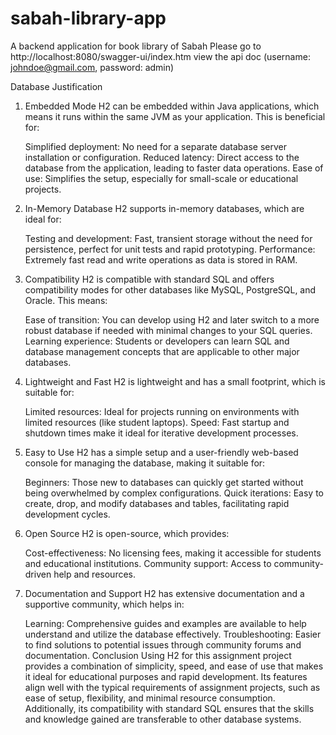 # sabah-library-app
A backend application for book library of Sabah
Please go to http://localhost:8080/swagger-ui/index.htm view the api doc (username: johndoe@gmail.com, password: admin)

Database Justification 

1. Embedded Mode
    H2 can be embedded within Java applications, which means it runs within the same JVM as your application. This is beneficial for:

    Simplified deployment: No need for a separate database server installation or configuration.
    Reduced latency: Direct access to the database from the application, leading to faster data operations.
    Ease of use: Simplifies the setup, especially for small-scale or educational projects.
2. In-Memory Database
    H2 supports in-memory databases, which are ideal for:

    Testing and development: Fast, transient storage without the need for persistence, perfect for unit tests and rapid prototyping.
    Performance: Extremely fast read and write operations as data is stored in RAM.
3. Compatibility
    H2 is compatible with standard SQL and offers compatibility modes for other databases like MySQL, PostgreSQL, and Oracle. This means:

    Ease of transition: You can develop using H2 and later switch to a more robust database if needed with minimal changes to your SQL queries.
    Learning experience: Students or developers can learn SQL and database management concepts that are applicable to other major databases.
4. Lightweight and Fast
    H2 is lightweight and has a small footprint, which is suitable for:

    Limited resources: Ideal for projects running on environments with limited resources (like student laptops).
    Speed: Fast startup and shutdown times make it ideal for iterative development processes.
5. Easy to Use
    H2 has a simple setup and a user-friendly web-based console for managing the database, making it suitable for:

    Beginners: Those new to databases can quickly get started without being overwhelmed by complex configurations.
    Quick iterations: Easy to create, drop, and modify databases and tables, facilitating rapid development cycles.
6. Open Source
    H2 is open-source, which provides:

    Cost-effectiveness: No licensing fees, making it accessible for students and educational institutions.
    Community support: Access to community-driven help and resources.
7. Documentation and Support
    H2 has extensive documentation and a supportive community, which helps in:

    Learning: Comprehensive guides and examples are available to help understand and utilize the database effectively.
    Troubleshooting: Easier to find solutions to potential issues through community forums and documentation.
Conclusion
Using H2 for this assignment project provides a combination of simplicity, speed, and ease of use that makes it ideal for educational purposes and rapid development. Its features align well with the typical requirements of assignment projects, such as ease of setup, flexibility, and minimal resource consumption. Additionally, its compatibility with standard SQL ensures that the skills and knowledge gained are transferable to other database systems.